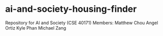 # ai-and-society-housing-finder
Repository for AI and Society (CSE 40171)
Members:
Matthew Chou
Angel Ortiz
Kyle Phan
Michael Zang
